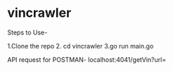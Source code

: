 # vincrawler
Steps to Use-

1.Clone the repo
2. cd vincrawler
3.go run main.go


API request for POSTMAN-
localhost:4041/getVin?url=<url>
